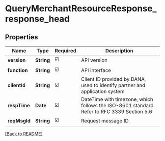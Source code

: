 # QueryMerchantResourceResponse_response_head
## Properties

| Name | Type | Required | Description |
| ------------- | ------------- | ------------- | ------------- |
| **version** | **String** | ☑️ | API version |
| **function** | **String** | ☑️ | API interface |
| **clientId** | **String** | ☑️ | Client ID provided by DANA, used to identify partner and application system |
| **respTime** | **Date** | ☑️ | DateTime with timezone, which follows the ISO-8601 standard. Refer to RFC 3339 Section 5.6 |
| **reqMsgId** | **String** | ☑️ | Request message ID |

[[Back to README]](../../../../README.md)
